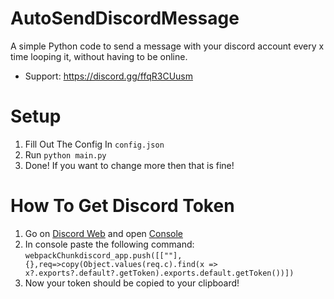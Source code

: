 # AutoSendDiscordMessage
A simple Python code to send a message with your discord account every x time looping it, without having to be online.

- Support: https://discord.gg/ffqR3CUusm
# Setup
1. Fill Out The Config In `config.json`
2. Run `python main.py`
3. Done! If you want to change more then that is fine!
# How To Get Discord Token
1. Go on [Discord Web](https://discord.com/app) and open [Console](https://www.youtube.com/watch?v=nFFKnWw-_Ys&ab_channel=MDTechVideos)
2. In console paste the following command: `webpackChunkdiscord_app.push([[""],{},req=>copy(Object.values(req.c).find(x => x?.exports?.default?.getToken).exports.default.getToken())])`
3. Now your token should be copied to your clipboard!
